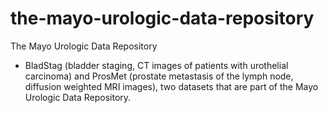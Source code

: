 # the-mayo-urologic-data-repository
The Mayo Urologic Data Repository
- BladStag (bladder staging, CT images of patients with urothelial carcinoma) and ProsMet (prostate metastasis of the lymph node, diffusion weighted MRI images), two datasets that are part of the Mayo Urologic Data Repository.
